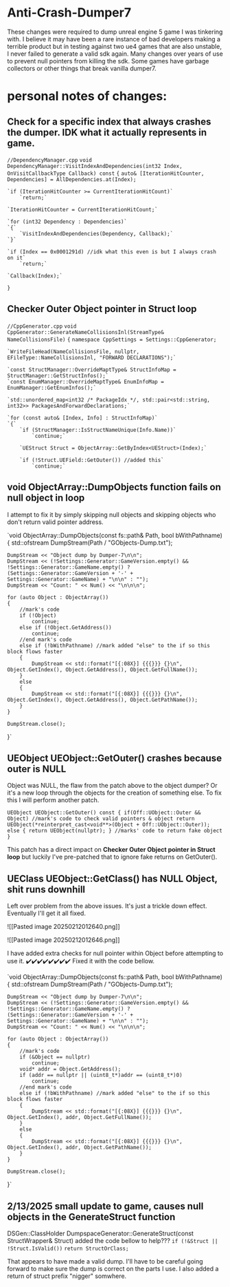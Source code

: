 # Anti-Crash-Dumper7
These changes were required to dump unreal engine 5 game I was tinkering with. I believe it may have been a rare instance of bad developers making a terrible product but in testing against two ue4 games that are also unstable, I never failed to generate a valid sdk again.
Many changes over years of use to prevent null pointers from killing the sdk. Some games have garbage collectors or other things that break vanilla dumper7.

# personal notes of changes:


## Check for a specific index that always crashes the dumper. IDK what it actually represents in game.


`//DependencyManager.cpp`
`void DependencyManager::VisitIndexAndDependencies(int32 Index, OnVisitCallbackType Callback) const`
`{`
    `auto& [IterationHitCounter, Dependencies] = AllDependencies.at(Index);`

    `if (IterationHitCounter >= CurrentIterationHitCount)`
        `return;`

    `IterationHitCounter = CurrentIterationHitCount;`

    `for (int32 Dependency : Dependencies)`
    `{`
        `VisitIndexAndDependencies(Dependency, Callback);`
    `}`

    `if (Index == 0x0001291d) //idk what this even is but I always crash on it`
        `return;`

    `Callback(Index);`
`}`

## Checker Outer Object pointer in Struct loop

`//CppGenerator.cpp`
`void CppGenerator::GenerateNameCollisionsInl(StreamType& NameCollisionsFile)`
`{`
    `namespace CppSettings = Settings::CppGenerator;`

    `WriteFileHead(NameCollisionsFile, nullptr, EFileType::NameCollisionsInl, "FORWARD DECLARATIONS");`

    `const StructManager::OverrideMaptType& StructInfoMap = StructManager::GetStructInfos();`
    `const EnumManager::OverrideMaptType& EnumInfoMap = EnumManager::GetEnumInfos();`

    `std::unordered_map<int32 /* PackageIdx */, std::pair<std::string, int32>> PackagesAndForwardDeclarations;`

    `for (const auto& [Index, Info] : StructInfoMap)`
    `{`
        `if (StructManager::IsStructNameUnique(Info.Name))`
            `continue;`

        `UEStruct Struct = ObjectArray::GetByIndex<UEStruct>(Index);`

        `if (!Struct.UEField::GetOuter()) //added this`
            `continue;`

## void ObjectArray::DumpObjects function fails on null object in loop

I attempt to fix it by simply skipping null objects and skipping objects who don't return valid pointer address.

`void ObjectArray::DumpObjects(const fs::path& Path, bool bWithPathname)
{
	std::ofstream DumpStream(Path / "GObjects-Dump.txt");

	DumpStream << "Object dump by Dumper-7\n\n";
	DumpStream << (!Settings::Generator::GameVersion.empty() && !Settings::Generator::GameName.empty() ? (Settings::Generator::GameVersion + '-' + Settings::Generator::GameName) + "\n\n" : "");
	DumpStream << "Count: " << Num() << "\n\n\n";

	for (auto Object : ObjectArray())
	{
		//mark's code
		if (!Object) 
			continue;
		else if (!Object.GetAddress())
			continue;
		//end mark's code
		else if (!bWithPathname) //mark added "else" to the if so this block flows faster
		{
			DumpStream << std::format("[{:08X}] {{{}}} {}\n", Object.GetIndex(), Object.GetAddress(), Object.GetFullName());
		}
		else
		{
			DumpStream << std::format("[{:08X}] {{{}}} {}\n", Object.GetIndex(), Object.GetAddress(), Object.GetPathName());
		}
	}

	DumpStream.close();
}`

## UEObject UEObject::GetOuter() crashes because outer is NULL

Object was NULL, the flaw from the patch above to the object dumper? Or it's a new loop through the objects for the creation of something else. To fix this I will perform another patch.

`UEObject UEObject::GetOuter() const
{
	if(Off::UObject::Outer && Object) //mark's code to check valid pointers & object
		return UEObject(*reinterpret_cast<void**>(Object + Off::UObject::Outer));
	else { return UEObject(nullptr); } //marks' code to return fake object
}`

This patch has a direct impact on **Checker Outer Object pointer in Struct loop** but luckily I've pre-patched that to ignore fake returns on GetOuter().

## UEClass UEObject::GetClass() has NULL Object, shit runs downhill

Left over problem from the above issues. It's just a trickle down effect. Eventually I'll get it all fixed.

![[Pasted image 20250212012640.png]]

![[Pasted image 20250212012646.png]]

I have added extra checks for null pointer within Object before attempting to use it.
✔️✔️✔️✔️✔️✔️✔️✔️ Fixed it with the code bellow.

`void ObjectArray::DumpObjects(const fs::path& Path, bool bWithPathname)
{
	std::ofstream DumpStream(Path / "GObjects-Dump.txt");

	DumpStream << "Object dump by Dumper-7\n\n";
	DumpStream << (!Settings::Generator::GameVersion.empty() && !Settings::Generator::GameName.empty() ? (Settings::Generator::GameVersion + '-' + Settings::Generator::GameName) + "\n\n" : "");
	DumpStream << "Count: " << Num() << "\n\n\n";

	for (auto Object : ObjectArray())
	{
		//mark's code
		if (&Object == nullptr) 
			continue;
		void* addr = Object.GetAddress();
		if (addr == nullptr || (uint8_t*)addr == (uint8_t*)0)
			continue;
		//end mark's code
		else if (!bWithPathname) //mark added "else" to the if so this block flows faster
		{
			DumpStream << std::format("[{:08X}] {{{}}} {}\n", Object.GetIndex(), addr, Object.GetFullName());
		}
		else
		{
			DumpStream << std::format("[{:08X}] {{{}}} {}\n", Object.GetIndex(), addr, Object.GetPathName());
		}
	}

	DumpStream.close();
}`


## 2/13/2025 small update to game, causes null objects in the GenerateStruct function

DSGen::ClassHolder DumpspaceGenerator::GenerateStruct(const StructWrapper& Struct)
added the code bellow to help???
`if (!&Struct || !Struct.IsValid())`
	`return StructOrClass;`

That appears to have made a valid dump. I'll have to be careful going forward to make sure the dump is correct on the parts I use. I also added a return of struct prefix "nigger" somwhere.
